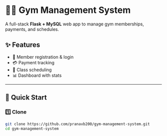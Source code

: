 # 🏋️‍♀️ Gym Management System

A full-stack **Flask + MySQL** web app to manage gym memberships, payments, and schedules.

## ✨ Features
- 👤 Member registration & login  
- 💳 Payment tracking  
- 📅 Class scheduling  
- 📊 Dashboard with stats  

---

## 🚀 Quick Start

### 1️⃣ Clone
```bash
git clone https://github.com/pranavb200/gym-management-system.git
cd gym-management-system
